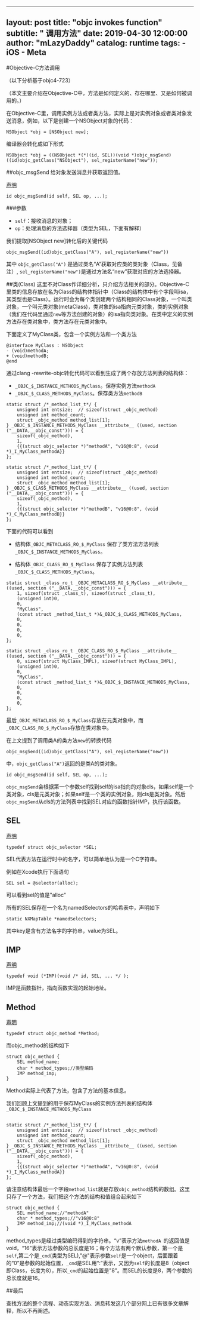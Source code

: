 
---
layout:     post
title:      "objc invokes function"
subtitle:   " 调用方法"
date:       2019-04-30 12:00:00
author:     "mLazyDaddy"
catalog: runtime
tags:
    - iOS
    - Meta
---

#Objective-C方法调用

（以下分析基于objc4-723）

（本文主要介绍在Objective-C中，方法是如何定义的、存在哪里、又是如何被调用的。）

在Objective-C里，调用实例方法或者类方法，实际上是对实例对象或者类对象发送消息，例如，以下是创建一个NSObject对象的代码：

```
NSObject *obj = [NSObject new];
```
编译器会转化成如下形式

```
NSObject *obj = ((NSObject *(*)(id, SEL))(void *)objc_msgSend)((id)objc_getClass("NSObject"), sel_registerName("new"));
```

##objc_msgSend
给对象发送消息并获取返回值。

[声明](https://developer.apple.com/documentation/objectivec/1456712-objc_msgsend)

```
id objc_msgSend(id self, SEL op, ...);
```

###参数
* `self`：接收消息的对象；
* `op`：处理消息的方法选择器（类型为SEL，下面有解释）


我们提取[NSObject new]转化后的关键代码

```
objc_msgSend((id)objc_getClass("A"), sel_registerName("new"))
```

其中 `objc_getClass("A")` 是通过类名“A”获取对应类的类对象（Class，见备注）,
`sel_registerName("new")`是通过方法名“new”获取对应的方法选择器。


##类(Class)
这里不对Class作详细分析，只介绍方法相关的部分。Objective-C里类的信息存放在名为Class的结构体指针中（Class的结构体中有个字段叫isa，其类型也是Class）。运行时会为每个类创建两个结构相同的Class对象，一个叫类对象，一个叫元类对象(metaClass)，类对象的isa指向元类对象，类的实例对象（我们在代码里通过`new`等方法创建的对象）的isa指向类对象。在类中定义的实例方法存在类对象中，类方法存在元类对象中。

下面定义了MyClass类，包含一个实例方法和一个类方法

```
@interface MyClass : NSObject
- (void)methodA;
+ (void)methodB;
@end
```

通过clang -rewrite-objc转化代码可以看到生成了两个存放方法列表的结构体：

* `_OBJC_$_INSTANCE_METHODS_MyClass`。保存实例方法`methodA`
* `_OBJC_$_CLASS_METHODS_MyClass`。保存类方法`methodB`


```
static struct /*_method_list_t*/ {
	unsigned int entsize;  // sizeof(struct _objc_method)
	unsigned int method_count;
	struct _objc_method method_list[1];
} _OBJC_$_INSTANCE_METHODS_MyClass __attribute__ ((used, section ("__DATA,__objc_const"))) = {
	sizeof(_objc_method),
	1,
	{{(struct objc_selector *)"methodA", "v16@0:8", (void *)_I_MyClass_methodA}}
};

static struct /*_method_list_t*/ {
	unsigned int entsize;  // sizeof(struct _objc_method)
	unsigned int method_count;
	struct _objc_method method_list[1];
} _OBJC_$_CLASS_METHODS_MyClass __attribute__ ((used, section ("__DATA,__objc_const"))) = {
	sizeof(_objc_method),
	1,
	{{(struct objc_selector *)"methodB", "v16@0:8", (void *)_C_MyClass_methodB}}
};
```
下面的代码可以看到

* 结构体`_OBJC_METACLASS_RO_$_MyClass` 保存了类方法方法列表`_OBJC_$_INSTANCE_METHODS_MyClass`。

* 结构体`_OBJC_CLASS_RO_$_MyClass` 保存了实例方法列表`_OBJC_$_CLASS_METHODS_MyClass`。

```
static struct _class_ro_t _OBJC_METACLASS_RO_$_MyClass __attribute__ ((used, section ("__DATA,__objc_const"))) = {
	1, sizeof(struct _class_t), sizeof(struct _class_t), 
	(unsigned int)0, 
	0, 
	"MyClass",
	(const struct _method_list_t *)&_OBJC_$_CLASS_METHODS_MyClass,
	0, 
	0, 
	0, 
	0, 
};

static struct _class_ro_t _OBJC_CLASS_RO_$_MyClass __attribute__ ((used, section ("__DATA,__objc_const"))) = {
	0, sizeof(struct MyClass_IMPL), sizeof(struct MyClass_IMPL), 
	(unsigned int)0, 
	0, 
	"MyClass",
	(const struct _method_list_t *)&_OBJC_$_INSTANCE_METHODS_MyClass,
	0, 
	0, 
	0, 
	0, 
};
```
最后`_OBJC_METACLASS_RO_$_MyClass`存放在元类对象中，而`_OBJC_CLASS_RO_$_MyClass`存放在类对象中。

在上文提到了调用类A的类方法`new`的转换代码

```
objc_msgSend((id)objc_getClass("A"), sel_registerName("new"))
```
中，`objc_getClass("A")`返回的是类A的类对象。

```
id objc_msgSend(id self, SEL op, ...);
```
`objc_msgSend`会根据第一个参数self找到self的isa指向的对象cls，如果self是一个类对象，cls是元类对象；如果self是一个类的实例对象，则cls是类对象。然后`objc_msgSend`从cls的方法列表中找到SEL对应的函数指针IMP，执行该函数。

## SEL
[声明](https://developer.apple.com/documentation/objectivec/sel)

```
typedef struct objc_selector *SEL;
```
SEL代表方法在运行时中的名字，可以简单地认为是一个C字符串。

例如在Xcode执行下面语句

```
SEL sel = @selector(alloc);
```
可以看到sel的值是"alloc"

所有的SEL保存在一个名为namedSelectors的哈希表中，声明如下

```
static NXMapTable *namedSelectors;
```
其中key是含有方法名字的字符串，value为SEL。

## IMP
[声明](https://developer.apple.com/documentation/objectivec/objective-c_runtime/imp?language=objc)

```
typedef void (*IMP)(void /* id, SEL, ... */ ); 
```
IMP是函数指针，指向函数实现的起始地址。

## Method

[声明](https://developer.apple.com/documentation/objectivec/method?language=objc)

```
typedef struct objc_method *Method;

```

而objc_method的结构如下

```
struct objc_method {
    SEL method_name;
    char * method_types;//类型编码
    IMP method_imp;
}  
```
Method实际上代表了方法，包含了方法的基本信息。


我们回顾上文提到的用于保存MyClass的实例方法列表的结构体`_OBJC_$_INSTANCE_METHODS_MyClass`

```

static struct /*_method_list_t*/ {
    unsigned int entsize;  // sizeof(struct _objc_method)
    unsigned int method_count;
    struct _objc_method method_list[1];
} _OBJC_$_INSTANCE_METHODS_MyClass __attribute__ ((used, section ("__DATA,__objc_const"))) = {
    sizeof(_objc_method),
    1,
    {{(struct objc_selector *)"methodA", "v16@0:8", (void *)_I_MyClass_methodA}}
};
```

请注意结构体最后一个字段`method_list`就是存放`objc_method`结构的数组。这里只存了一个方法，我们把这个方法的结构和值组合起来如下

```
struct objc_method {
    SEL method_name;//"methodA"
    char * method_types;//"v16@0:8"
    IMP method_imp;//(void *)_I_MyClass_methodA
} 
```
method_types是经过类型编码得到的字符串。“v”表示方法`methodA `的返回值是void，“16”表示方法参数的总长度是16；每个方法有两个默认参数，第一个是`self`,第二个是`_cmd`(类型为SEL),"@"表示参数`self`是一个object，后面跟着的“0”是参数的起始位置，`_cmd`是SEL用“:”表示，又因为`self`的长度是8（object即Class，长度为8），所以`_cmd`的起始位置是"8"。而SEL的长度是8，两个参数的总长度就是16。

##最后

查找方法的整个流程、动态实现方法、消息转发这几个部分网上已有很多文章解释，所以不再阐述。
